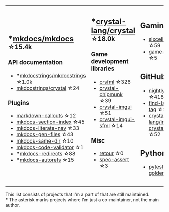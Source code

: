 <table><tr><td>

## **\***[mkdocs/mkdocs](https://github.com/mkdocs/mkdocs) <sup>☆15.4k</sup>

### API documentation

* **\***[mkdocstrings/mkdocstrings](https://github.com/mkdocstrings/mkdocstrings) ☆1.0k
* [mkdocstrings/crystal](https://github.com/mkdocstrings/crystal) ☆24

### Plugins

* [markdown-callouts](https://github.com/oprypin/markdown-callouts) ☆12
* [mkdocs-section-index](https://github.com/oprypin/mkdocs-section-index) ☆45
* [mkdocs-literate-nav](https://github.com/oprypin/mkdocs-literate-nav) ☆33
* [mkdocs-gen-files](https://github.com/oprypin/mkdocs-gen-files) ☆43
* [mkdocs-same-dir](https://github.com/oprypin/mkdocs-same-dir) ☆10
* [mkdocs-code-validator](https://github.com/oprypin/mkdocs-code-validator) ☆1
* **\***[mkdocs-redirects](https://github.com/mkdocs/mkdocs-redirects) ☆88
* **\***[mkdocs-autorefs](https://github.com/mkdocstrings/autorefs) ☆15

</td><td>

## **\***[crystal-lang/crystal](https://github.com/crystal-lang/crystal) <sup>☆18.0k</sup>

### Game development libraries

* [crsfml](https://github.com/oprypin/crsfml) ☆326
* [crystal-chipmunk](https://github.com/oprypin/crystal-chipmunk) ☆39
* [crystal-imgui](https://github.com/oprypin/crystal-imgui) ☆51
* [crystal-imgui-sfml](https://github.com/oprypin/crystal-imgui-sfml) ☆14

### Misc

* [retour](https://github.com/oprypin/retour) ☆0
* [spec-assert](https://github.com/oprypin/spec-assert) ☆3
  
&nbsp;

</td><td>

## Gaming

* [sixcells](https://github.com/oprypin/sixcells) ☆59
* [game-bots](https://github.com/oprypin/game-bots) ☆5

## GitHub

* [nightly.link](https://github.com/oprypin/nightly.link) ☆418
* [find-latest-tag](https://github.com/oprypin/find-latest-tag) ☆23
* [crystal-lang/install-crystal](https://github.com/crystal-lang/install-crystal) ☆52

## Python

* [pytest-golden](https://github.com/oprypin/pytest-golden) ☆9

</tr></table>

This list consists of projects that I'm a part of that are still maintained.  
**\*** The asterisk marks projects where I'm just a co-maintainer, not the main author.

